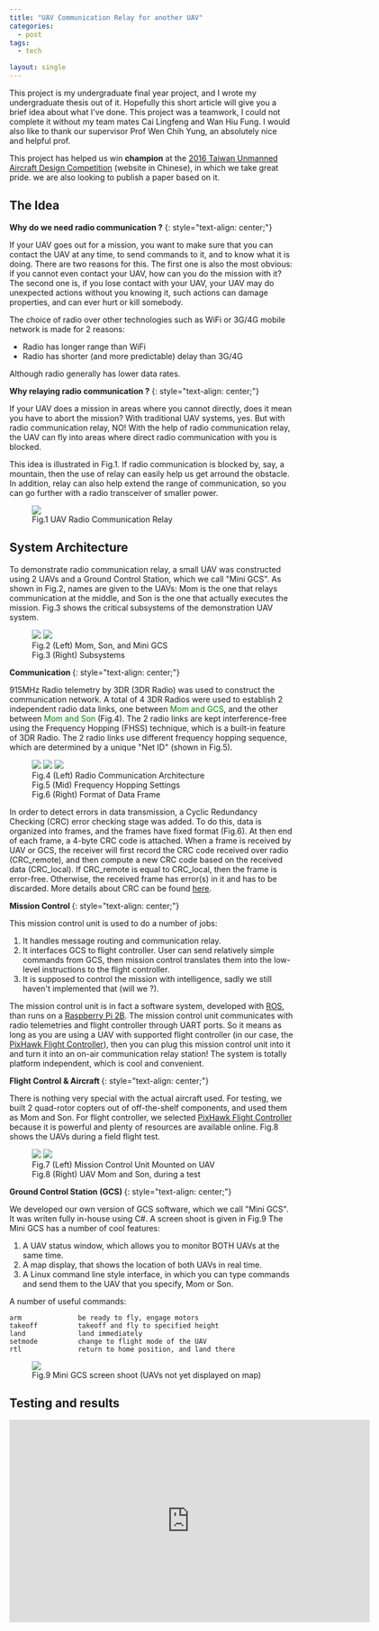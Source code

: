 ```yaml
---
title: "UAV Communication Relay for another UAV"
categories:
  - post
tags:
  - tech

layout: single
---
```


This project is my undergraduate final year project, and I wrote my undergraduate thesis out of it. Hopefully this short article will give you a brief idea about what I've done. This project was a teamwork, I could not complete it without my team mates Cai Lingfeng and Wan Hiu Fung. I would also like to thank our supervisor Prof Wen Chih Yung, an absolutely nice and helpful prof.

This project has helped us win <strong>champion</strong> at the <a href="http://www.iaa.ncku.edu.tw/~whlai/uav/2016/index.html">2016 Taiwan Unmanned Aircraft Design Competition</a> (website in Chinese), in which we take great pride. we are also looking to publish a paper based on it.



## The Idea

<strong>Why do we need radio communication ?</strong>
{: style="text-align: center;"}

If your UAV goes out for a mission, you want to make sure that you can contact the UAV at any time, to send commands to it, and to know what it is doing. There are two reasons for this. The first one is also the most obvious: if you cannot even contact your UAV, how can you do the mission with it? The second one is, if you lose contact with your UAV, your UAV may do unexpected actions without you knowing it, such actions can damage properties, and can ever hurt or kill somebody.

The choice of radio over other technologies such as WiFi or 3G/4G mobile network is made for 2 reasons:
<ul>
  <li>Radio has longer range than WiFi </li>
  <li>Radio has shorter (and more predictable) delay than 3G/4G </li>
</ul>

Although radio generally has lower data rates.

<strong>Why relaying radio communication ?</strong>
{: style="text-align: center;"}

If your UAV does a mission in areas where you cannot directly, does it mean you have to abort the mission? With traditional UAV systems, yes. But with radio communication relay, NO! With the help of radio communication relay, the UAV can fly into areas where direct radio communication with you is blocked.

This idea is illustrated in Fig.1. If radio communication is blocked by, say, a mountain, then the use of relay can easily help us get arround the obstacle. In addition, relay can also help extend the range of communication, so you can go further with a radio transceiver of smaller power.

<figure>
    <a href="/images/2016-05-30-UAV-Communication-Relay-for-another-UAV/idea.png"><img src="/images/2016-05-30-UAV-Communication-Relay-for-another-UAV/idea.png"></a>
    <figcaption>Fig.1 UAV Radio Communication Relay</figcaption>
</figure>


## System Architecture

To demonstrate radio communication relay, a small UAV was constructed using 2 UAVs and a Ground Control Station, which we call "Mini GCS". As shown in Fig.2, names are given to the UAVs: Mom is the one that relays communication at the middle, and Son is the one that actually executes the mission. Fig.3 shows the critical subsystems of the demonstration UAV system.

<figure class="half">
    <a href="/images/2016-05-30-UAV-Communication-Relay-for-another-UAV/mom_son.png"><img src="/images/2016-05-30-UAV-Communication-Relay-for-another-UAV/mom_son.png"></a>
    <a href="/images/2016-05-30-UAV-Communication-Relay-for-another-UAV/sys_block.png"><img src="/images/2016-05-30-UAV-Communication-Relay-for-another-UAV/sys_block.png"></a>
    <figcaption>Fig.2 (Left) Mom, Son, and Mini GCS</figcaption>
    <figcaption>Fig.3 (Right) Subsystems</figcaption>
</figure>

<strong> Communication </strong>
{: style="text-align: center;"}

915MHz Radio telemetry by 3DR (3DR Radio) was used to construct the communication network. A total of 4 3DR Radios were used to establish 2 independent radio data links, one between <span style="color:#008000"> Mom and GCS</span>, and the other between <span style="color:#008000"> Mom and Son</span> (Fig.4). The 2 radio links are kept interference-free using the Frequency Hopping (FHSS) technique, which is a built-in feature of 3DR Radio. The 2 radio links use different frequency hopping sequence, which are determined by a unique "Net ID" (shown in Fig.5).

<figure class="third">
    <a href="/images/2016-05-30-UAV-Communication-Relay-for-another-UAV/radio.png"><img src="/images/2016-05-30-UAV-Communication-Relay-for-another-UAV/radio.png"></a>
    <a href="/images/2016-05-30-UAV-Communication-Relay-for-another-UAV/radio_setting.png"><img src="/images/2016-05-30-UAV-Communication-Relay-for-another-UAV/radio_setting.png"></a>
    <a href="/images/2016-05-30-UAV-Communication-Relay-for-another-UAV/frame.png"><img src="/images/2016-05-30-UAV-Communication-Relay-for-another-UAV/frame.png"></a>
    <figcaption>Fig.4 (Left) Radio Communication Architecture</figcaption>
    <figcaption>Fig.5 (Mid) Frequency Hopping Settings</figcaption>
    <figcaption>Fig.6 (Right) Format of Data Frame</figcaption>
</figure>

In order to detect errors in data transmission, a Cyclic Redundancy Checking (CRC) error checking stage was added. To do this, data is organized into frames, and the frames have fixed format (Fig.6). At then end of each frame, a 4-byte CRC code is attached. When a frame is received by UAV or GCS, the receiver will first record the CRC code received over radio (CRC\_remote), and then compute a new CRC code based on the received data (CRC\_local). If CRC\_remote is equal to CRC\_local, then the frame is error-free. Otherwise, the received frame has error(s) in it and has to be discarded. More details about CRC can be found <a href="https://en.wikipedia.org/wiki/Cyclic_redundancy_check">here</a>.

<strong> Mission Control </strong>
{: style="text-align: center;"}

This mission control unit is used to do a number of jobs:

1. It handles message routing and communication relay. 
2. It interfaces GCS to flight controller. User can send relatively simple commands from GCS, then mission control translates them into the low-level instructions to the flight controller.
3. It is supposed to control the mission with intelligence, sadly we still haven't implemented that (will we ?).

The mission control unit is in fact a software system, developed with <a href="http://www.ros.org/">ROS</a>, than runs on a <a href="https://www.raspberrypi.org/products/raspberry-pi-2-model-b/">Raspberry Pi 2B</a>. The mission control unit communicates with radio telemetries and flight controller through UART ports. So it means as long as you are using a UAV with supported flight controller (in our case, the <a href="https://pixhawk.org/choice">PixHawk Flight Controller</a>), then you can plug this mission control unit into it and turn it into an on-air communication relay station! The system is totally platform independent, which is cool and convenient.


<strong> Flight Control & Aircraft </strong>
{: style="text-align: center;"}

There is nothing very special with the actual aircraft used. For testing, we built 2 quad-rotor copters out of off-the-shelf components, and used them as Mom and Son. For flight controller, we selected <a href="https://pixhawk.org/choice">PixHawk Flight Controller</a> because it is powerful and plenty of resources are available online. Fig.8 shows the UAVs during a field flight test.

<figure class="half">
    <a href="/images/2016-05-30-UAV-Communication-Relay-for-another-UAV/mission-control.png"><img src="/images/2016-05-30-UAV-Communication-Relay-for-another-UAV/mission-control.png"></a>
    <a href="/images/2016-05-30-UAV-Communication-Relay-for-another-UAV/test.png"><img src="/images/2016-05-30-UAV-Communication-Relay-for-another-UAV/test.png"></a>
    <figcaption>Fig.7 (Left) Mission Control Unit Mounted on UAV</figcaption>
    <figcaption>Fig.8 (Right) UAV Mom and Son, during a test</figcaption>
</figure>

<strong> Ground Control Station (GCS) </strong>
{: style="text-align: center;"}

We developed our own version of GCS software, which we call "Mini GCS". It was writen fully in-house using C#. A screen shoot is given in Fig.9 The Mini GCS has a number of cool features:

1. A UAV status window, which allows you to monitor BOTH UAVs at the same time.
2. A map display, that shows the location of both UAVs in real time.
3. A Linux command line style interface, in which you can type commands and send them to the UAV that you specify, Mom or Son.

A number of useful commands:

	arm              be ready to fly, engage motors
	takeoff	         takeoff and fly to specified height
	land             land immediately
	setmode          change to flight mode of the UAV
	rtl              return to home position, and land there

<figure>
    <a href="/images/2016-05-30-UAV-Communication-Relay-for-another-UAV/mini-gcs.png"><img src="/images/2016-05-30-UAV-Communication-Relay-for-another-UAV/mini-gcs.png"></a>
    <figcaption>Fig.9 Mini GCS screen shoot (UAVs not yet displayed on map)</figcaption>
</figure>


## Testing and results

<iframe width="640" height="360" src="https://youtu.be/HxN0oafNmzw" frameborder="0" allowfullscreen></iframe>
